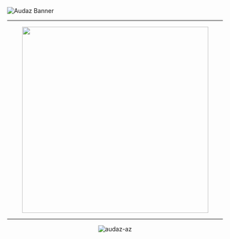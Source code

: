 
<img style="display: flex; justify-content: center;" src="https://media.discordapp.net/attachments/1167817435395665991/1350521632770228346/image.png?ex=67d70ac8&is=67d5b948&hm=5a399d670b0352a6cdbbf863cf2d0f52c2f8d181979e190a18379e799ce60253&=&format=webp&quality=lossless" alt="Audaz Banner"/>

---

<img src="https://readme-typing-svg.demolab.com?font=Fira+Code&weight=600&size=21&duration=3000&pause=500&color=FFFFFF&center=true&vCenter=true&width=435&lines=AUDAZ" style="display: block; margin: 0 auto; width: 435px;">

---

<p align="center"> <img src="https://komarev.com/ghpvc/?username=audaz-az&label=Profile%20views&color=0e75b6&style=flat" alt="audaz-az" /> </p>
